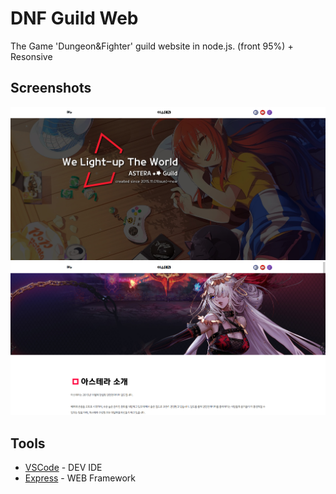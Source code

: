 # DNF Guild Web

The Game 'Dungeon&Fighter' guild website in node.js. (front 95%) + Resonsive

## Screenshots

<img src="./desktop_1.JPG">
<img src="./desktop_2.JPG">

## Tools

* [VSCode](https://code.visualstudio.com/) - DEV IDE
* [Express](https://expressjs.com/) - WEB Framework
